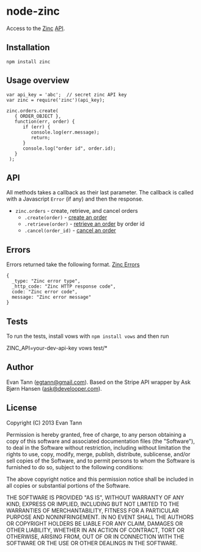 # node-zinc

Access to the [Zinc](https://zinc.io/) [API](https://zinc.io/docs).


## Installation

`npm install zinc`

## Usage overview


    var api_key = 'abc';  // secret zinc API key
    var zinc = require('zinc')(api_key);

    zinc.orders.create(
       { ORDER_OBJECT },
       function(err, order) {
          if (err) {
             console.log(err.message);
             return;
          }
          console.log("order id", order.id);
       }
     );


## API

All methods takes a callback as their last parameter. The callback is
called with a Javascript `Error` (if any) and then the response.

* `zinc.orders` - create, retrieve, and cancel orders
   * `.create(order)` - [create an order](https://zinc.io/docs#placing-order)
   * `.retrieve(order)` - [retrieve an order](https://zinc.io/docs#order-object) by order id
   * `.cancel(order_id)` - [cancel an order](https://zinc.io/docs#cancelling-order)

## Errors

Errors returned take the following format. [Zinc Errors](https://zinc.io/docs#errors)

    {
      _type: "Zinc error type",
      _http_code: "Zinc HTTP response code",
      code: "Zinc error code",
      message: "Zinc error message"
    }

## Tests

To run the tests, install vows with `npm install vows` and then run

   ZINC_API=your-dev-api-key vows test/*

## Author

Evan Tann (egtann@gmail.com).
Based on the Stripe API wrapper by Ask Bjørn Hansen (ask@develooper.com).

## License

Copyright (C) 2013 Evan Tann

Permission is hereby granted, free of charge, to any person obtaining a copy
of this software and associated documentation files (the "Software"), to deal
in the Software without restriction, including without limitation the rights
to use, copy, modify, merge, publish, distribute, sublicense, and/or sell
copies of the Software, and to permit persons to whom the Software is
furnished to do so, subject to the following conditions:

The above copyright notice and this permission notice shall be included in
all copies or substantial portions of the Software.

THE SOFTWARE IS PROVIDED "AS IS", WITHOUT WARRANTY OF ANY KIND, EXPRESS OR
IMPLIED, INCLUDING BUT NOT LIMITED TO THE WARRANTIES OF MERCHANTABILITY,
FITNESS FOR A PARTICULAR PURPOSE AND NONINFRINGEMENT. IN NO EVENT SHALL THE
AUTHORS OR COPYRIGHT HOLDERS BE LIABLE FOR ANY CLAIM, DAMAGES OR OTHER
LIABILITY, WHETHER IN AN ACTION OF CONTRACT, TORT OR OTHERWISE, ARISING FROM,
OUT OF OR IN CONNECTION WITH THE SOFTWARE OR THE USE OR OTHER DEALINGS IN
THE SOFTWARE.
